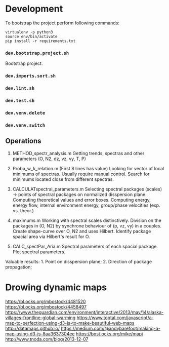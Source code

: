 # Development
To bootstrap the project perform following commands:

```
virtualenv -p python3
source env/bin/activate
pip install -r requirements.txt
```

### `dev.bootstrap.project.sh`
Bootstrap project.

### `dev.imports.sort.sh`
### `dev.lint.sh`
### `dev.test.sh`
### `dev.venv.delete`
### `dev.venv.switch`

## Operations
1. METHOD_spectr_analysis.m
Getting trends, spectras and other parameters (O, N2, dz, vz, vy, T, P)

2. Proba_w_k_relation.m (First 8 lines has value)
Looking for vector of local minimums of spectras. Usually require manual control.
Search for minimums located close from different spectras.

3. CALCULATspectral_parameters.m
Selecting spectral packages (scales) -> points of spectral packages on normalized disspersion plane.
Computing theoretical values and error boxes.
Computing energy, energy flow, internal environment energy, group/phase velocities (exp. vs. theor.)

4. maximums.m
Working with spectral scales distinctively. Division on the packages in (O, N2) by synchrone behaviour of (p, vz, vy) in a couples. Create shape-curve over O, N2 and uses Hilbert. Identify package spacial area via Hilbert's result for O.

5. CALC_spectPar_Aria.m
Spectral parameters of each spacial package. Plot spectral parameters.

Valuable results:
	1. Point on disspersion plane;
	2. Direction of package propagation;


# Drowing dynamic maps
https://bl.ocks.org/mbostock/4481520
https://bl.ocks.org/mbostock/4458497
https://www.theguardian.com/environment/interactive/2013/may/14/alaska-villages-frontline-global-warming
https://www.toptal.com/javascript/a-map-to-perfection-using-d3-js-to-make-beautiful-web-maps
http://datamaps.github.io/
https://medium.com/@andybarefoot/making-a-map-using-d3-js-8aa3637304ee
https://bost.ocks.org/mike/map/
http://www.tnoda.com/blog/2013-12-07